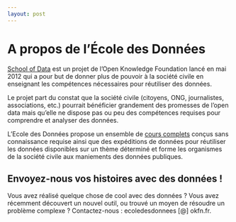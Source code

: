```yaml
---
layout: post
---
```


<h1>A propos de l’École des Données</h1>

[School of Data](https://schoolofdata.org/) est un projet de l’Open Knowledge Foundation lancé en mai 2012 qui a pour but de donner plus de pouvoir à la société civile en enseignant les compétences nécessaires pour réutiliser des données.

Le projet part du constat que la société civile (citoyens, ONG, journalistes, associations, etc.) pourrait bénéficier grandement des promesses de l’open data mais qu’elle ne dispose pas ou peu des compétences requises pour comprendre et analyser des données.

L’Ecole des Données propose un ensemble de [cours complets](https://schoolofdata.org/courses/) conçus sans connaissance requise ainsi que des expéditions de données pour réutiliser les données disponibles sur un thème déterminé et forme les organismes de la société civile aux maniements des données publiques.


<h2>Envoyez-nous vos histoires avec des données !</h2>

Vous avez réalisé quelque chose de cool avec des données ? Vous avez récemment découvert un nouvel outil, ou trouvé un moyen de résoudre un problème complexe ? Contactez-nous : ecoledesdonnees [@] okfn.fr.
